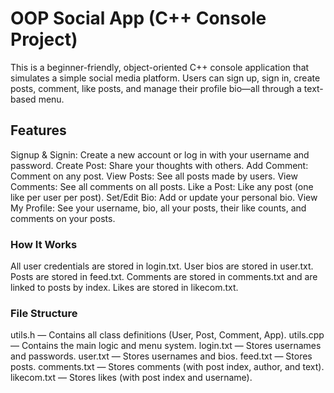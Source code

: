 # OOP Social App (C++ Console Project)
This is a beginner-friendly, object-oriented C++ console application that simulates a simple social media platform. Users can sign up, sign in, create posts, comment, like posts, and manage their profile bio—all through a text-based menu.
## Features
Signup & Signin: Create a new account or log in with your username and password.
Create Post: Share your thoughts with others.
Add Comment: Comment on any post.
View Posts: See all posts made by users.
View Comments: See all comments on all posts.
Like a Post: Like any post (one like per user per post).
Set/Edit Bio: Add or update your personal bio.
View My Profile: See your username, bio, all your posts, their like counts, and comments on your posts.

### How It Works
All user credentials are stored in login.txt.
User bios are stored in user.txt.
Posts are stored in feed.txt.
Comments are stored in comments.txt and are linked to posts by index.
Likes are stored in likecom.txt.

### File Structure
utils.h — Contains all class definitions (User, Post, Comment, App).
utils.cpp — Contains the main logic and menu system.
login.txt — Stores usernames and passwords.
user.txt — Stores usernames and bios.
feed.txt — Stores posts.
comments.txt — Stores comments (with post index, author, and text).
likecom.txt — Stores likes (with post index and username).
